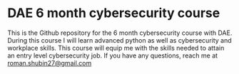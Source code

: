 # DAE 6 month cybersecurity course

This is the Github repository for the 6 month cybersecurity course with DAE.
During this course I will learn advanced python as well as cybersecurity and workplace skills. 
This course will equip me with the skills needed to attain an entry level cybersecurity job.
If you have any questions, reach me at roman.shubin27@gmail.com
